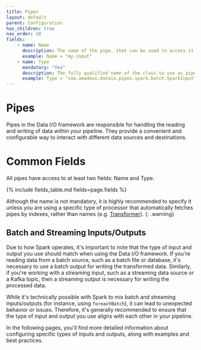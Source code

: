 ```yaml
---
title: Pipes
layout: default
parent: Configuration
has_children: true
nav_order: 10
fields: 
    - name: Name
      description: The name of the pipe, that can be used to access it from the HandlerAccessor.
      example: Name = "my-input"
    - name: Type
      mandatory: "Yes"
      description: The fully qualified name of the class to use as pipe (Input or Output).
      example: Type = "com.amadeus.dataio.pipes.spark.batch.SparkInput"
---
```

# Pipes

Pipes in the Data I/O framework are responsible for handling the reading and writing of data within your pipeline. They provide a convenient and configurable way to interact with different data sources and destinations.

# Common Fields
All pipes have access to at least two fields: Name and Type.

{% include fields_table.md fields=page.fields %}

Although the name is not mandatory, it is highly recommended to specify it unless you are using a specific type of processor that automatically fetches pipes by indexes, rather than names (e.g. [Transformer](../../writing-processors.html#transformer-trait)).
{: .warning}

## Batch and Streaming Inputs/Outputs

Due to how Spark operates, it's important to note that the type of input and output you use should match when using the Data I/O framework. If you're reading data from a batch source, such as a batch file or database, it's necessary to use a batch output for writing the transformed data. Similarly, if you're working with a streaming input, such as a streaming data source or a Kafka topic, then a streaming output is necessary for writing the processed data.

While it's technically possible with Spark to mix batch and streaming inputs/outputs (for instance, using `foreachBatch`), it can lead to unexpected behavior or issues. Therefore, it's generally recommended to ensure that the type of input and output you use aligns with each other in your pipeline.

In the following pages, you'll find more detailed information about configuring specific types of inputs and outputs, along with examples and best practices.

